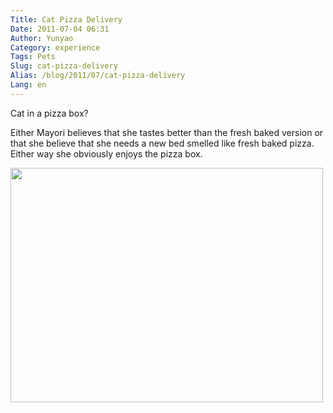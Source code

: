 ```yaml
---
Title: Cat Pizza Delivery
Date: 2011-07-04 06:31
Author: Yunyao
Category: experience
Tags: Pets
Slug: cat-pizza-delivery
Alias: /blog/2011/07/cat-pizza-delivery
Lang: en
---
```


Cat in a pizza box?

Either Mayori believes that she tastes better than the fresh baked version or that she believe that she needs a new bed smelled like fresh baked pizza. Either way she obviously enjoys the pizza box. 

<img src="https://farm7.static.flickr.com/6032/5900257594_e659867ea4.jpg" width="500" height="375" />

 
